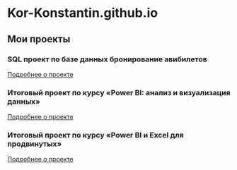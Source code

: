 # Kor-Konstantin.github.io
## Мои проекты
  ### SQL проект по базе данных бронирование авибилетов
  [Подробнее о проекте](https://github.com/Kor-Konstantin/Kor-Konstantin.github.io/tree/d42415181856b8d5ed4eba8402fc3f7f5d9c6297/projects/SQL%20project)
  ### Итоговый проект по курсу «Power BI: анализ и визуализация данных»
  [Подробнее о проекте](/projects/Dashbord_PBI)
  ### Итоговый проект по курсу «Power BI и Excel для продвинутых»
  [Подробнее о проекте](/projects/Dashbord_PBI_2)
